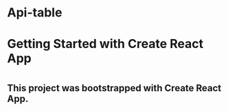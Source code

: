 # Api-table
<h1>Getting Started with Create React App<h1>
<h2>This project was bootstrapped with Create React App.<h2>

